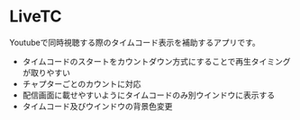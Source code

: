 # LiveTC
Youtubeで同時視聴する際のタイムコード表示を補助するアプリです。

- タイムコードのスタートをカウントダウン方式にすることで再生タイミングが取りやすい
- チャプターごとのカウントに対応
- 配信画面に載せやすいようにタイムコードのみ別ウインドウに表示する
- タイムコード及びウインドウの背景色変更